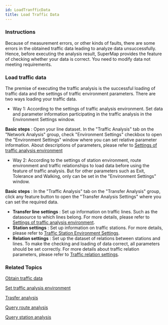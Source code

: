 ```yaml
---
id: LoadTranfficData
title: Load Traffic Data
---
```

### Instructions

Because of measurement errors, or other kinds of faults, there are some errors in the obtained traffic data leading to analyze data unsuccessfully. Hence, before executing the analysis result, SuperMap provides the feature of checking whether your data is correct. You need to modify data not meeting requirements.

### Load traffic data

The premise of executing the traffic analysis is the successful loading of
traffic data and the settings of traffic environment parameters. There are two ways loading your traffic data.

  * Way 1: According to the settings of traffic analysis environment. Set data and parameter information participating in the traffic analysis in the Environment Settings window.

**Basic steps** : Open your line dataset. In the "Traffic Analysis" tab on the
"Network Analysis" group, check "Environment Settings" checkbox to open the
"Environment Settings" window where you can set relative parameter
information. About descriptions of parameters, please refer to [Settings of
traffic analysis environment](TrafficEnvirSet)

  * Way 2: According to the settings of station environment, route environment and traffic relationships to load data before using the feature of traffic analysis. But for other parameters such as Exit, Tolerance and Walking, only can be set in the "Environment Settings" window. 

**Basic steps** : In the "Traffic Analysis" tab on the "Transfer Analysis"
group, click any feature button to open the "Transfer Analysis Settings" where
you can set the required data.

  * **Transfer line settings** : Set up information on traffic lines. Such as the datasource to which lines belong. For more details, please refer to [Settings of traffic analysis environment](TrafficEnvirSet).
  * **Station settings** : Set up information on traffic stations. For more details, please refer to [Traffic Station Environment Settings](TrafficEnvirSet).
  * **Relation settings** : Set up the dataset of relations between stations and lines. To make the checking and loading of data correct, all parameters should be set correctly. For more details about traffic relation parameters, please refer to [Traffic relation settings](TrafficEnvirSet).

###  Related Topics

 [Obtain traffic data](TrafficDataPrepare)

 [Set traffic analysis
environment](TrafficEnvirSet)

 [Trasfer analysis](TransferAnalysis)

 [Query route analysis](FindLinesByStop)

 [Query station
analysis](FindStopsByLineStop)